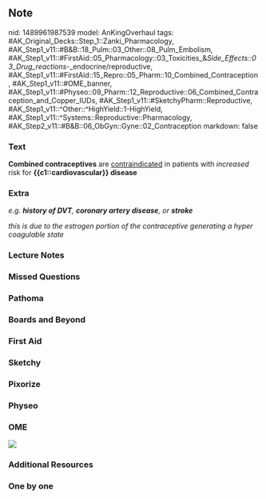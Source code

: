 ## Note
nid: 1489961987539
model: AnKingOverhaul
tags: #AK_Original_Decks::Step_1::Zanki_Pharmacology, #AK_Step1_v11::#B&B::18_Pulm::03_Other::08_Pulm_Embolism, #AK_Step1_v11::#FirstAid::05_Pharmacology::03_Toxicities_&_Side_Effects::03_Drug_reactions_-_endocrine/reproductive, #AK_Step1_v11::#FirstAid::15_Repro::05_Pharm::10_Combined_Contraception, #AK_Step1_v11::#OME_banner, #AK_Step1_v11::#Physeo::09_Pharm::12_Reproductive::06_Combined_Contraception_and_Copper_IUDs, #AK_Step1_v11::#SketchyPharm::Reproductive, #AK_Step1_v11::^Other::^HighYield::1-HighYield, #AK_Step1_v11::^Systems::Reproductive::Pharmacology, #AK_Step2_v11::#B&B::06_ObGyn::Gyne::02_Contraception
markdown: false

### Text
<b>Combined contraceptives</b> are <u>contraindicated</u> in
patients with <i>increased</i> risk for <b>{{c1::cardiovascular}}
disease</b>

### Extra
<i>e.g.</i> <b style="font-style: italic;">history of
DVT</b><i>,</i> <b style="font-style: italic;">coronary artery
disease</b><i>, or</i> <b style="font-style: italic;">stroke</b>
<div>
  <i>this is due to the estrogen portion of the contraceptive
  generating a hyper coagulable state</i>
</div>

### Lecture Notes


### Missed Questions


### Pathoma


### Boards and Beyond


### First Aid


### Sketchy


### Pixorize


### Physeo


### OME
<div class="ome-widget">
  <a href="https://onlinemeded.org?ref=anki"><img src=
  "_OME_AnkiFlashcards_General_3.png"></a>
</div>

### Additional Resources


### One by one

